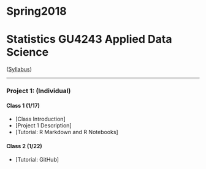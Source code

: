 # Spring2018
# Statistics GU4243 Applied Data Science
([Syllabus](/CourseInfo/syllabus.Rmd))

----
### Project 1: (Individual)

#### Class 1 (1/17)
+ [Class Introduction]
+ [Project 1 Description]
+ [Tutorial: R Markdown and R Notebooks]

#### Class 2 (1/22)
+ [Tutorial: GitHub]
